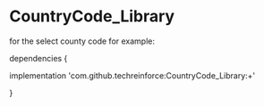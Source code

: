 # CountryCode_Library
for the select county code
for example:

dependencies {

 implementation 'com.github.techreinforce:CountryCode_Library:+'

}
